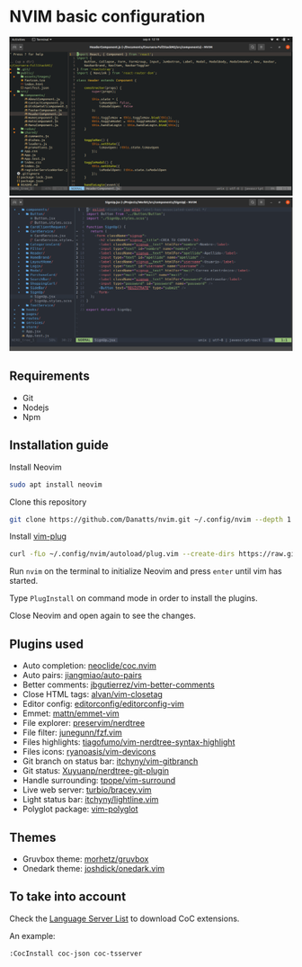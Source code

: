 # NVIM basic configuration

![ScreenShot](doc/gruvbox01.png)
![ScreenShot](doc/onedark01.png)

## Requirements

- Git
- Nodejs
- Npm

## Installation guide

Install Neovim

```sh
sudo apt install neovim
```

Clone this repository

```sh
git clone https://github.com/Danatts/nvim.git ~/.config/nvim --depth 1
```

Install [vim-plug](https://github.com/junegunn/vim-plug)

```sh
curl -fLo ~/.config/nvim/autoload/plug.vim --create-dirs https://raw.githubusercontent.com/junegunn/vim-plug/master/plug.vim
```

Run `nvim` on the terminal to initialize Neovim and press `enter` until vim has started.

Type `PlugInstall` on command mode in order to install the plugins.

Close Neovim and open again to see the changes.

## Plugins used

- Auto completion: [neoclide/coc.nvim](https://github.com/neoclide/coc.nvim)
- Auto pairs: [jiangmiao/auto-pairs](https://github.com/jiangmiao/auto-pairs)
- Better comments: [jbgutierrez/vim-better-comments](https://github.com/jbgutierrez/vim-better-comments)
- Close HTML tags: [alvan/vim-closetag](https://github.com/alvan/vim-closetag)
- Editor config: [editorconfig/editorconfig-vim](https://github.com/editorconfig/editorconfig-vim)
- Emmet: [mattn/emmet-vim](https://github.com/mattn/emmet-vim)
- File explorer: [preservim/nerdtree](https://github.com/preservim/nerdtree)
- File filter: [junegunn/fzf.vim](https://github.com/junegunn/fzf.vim)
- Files highlights: [tiagofumo/vim-nerdtree-syntax-highlight](https://github.com/tiagofumo/vim-nerdtree-syntax-highlight)
- Files icons: [ryanoasis/vim-devicons](https://github.com/ryanoasis/vim-devicons)
- Git branch on status bar: [itchyny/vim-gitbranch](https://github.com/itchyny/vim-gitbranch)
- Git status: [Xuyuanp/nerdtree-git-plugin](https://github.com/Xuyuanp/nerdtree-git-plugin)
- Handle surrounding: [tpope/vim-surround](https://github.com/tpope/vim-surround)
- Live web server: [turbio/bracey.vim](https://github.com/turbio/bracey.vim)
- Light status bar: [itchyny/lightline.vim](https://github.com/itchyny/lightline.vim)
- Polyglot package: [vim-polyglot](https://github.com/sheerun/vim-polyglot)

## Themes

- Gruvbox theme: [morhetz/gruvbox](https://github.com/morhetz/gruvbox)
- Onedark theme: [joshdick/onedark.vim](https://github.com/joshdick/onedark.vim)

## To take into account

Check the [Language Server List](https://github.com/neoclide/coc.nvim/wiki/Language-servers)
to download CoC extensions.

An example:

```sh
:CocInstall coc-json coc-tsserver
```
